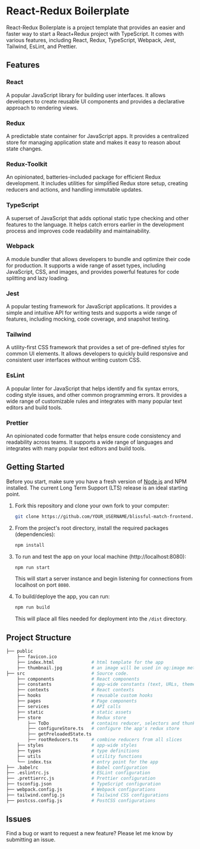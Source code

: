 # React-Redux Boilerplate

React-Redux Boilerplate is a project template that provides an easier and faster way to start a React+Redux project with TypeScript. It comes with various features, including React, Redux, TypeScript, Webpack, Jest, Tailwind, EsLint, and Prettier.

## Features
### React
A popular JavaScript library for building user interfaces. It allows developers to create reusable UI components and provides a declarative approach to rendering views.

### Redux
A predictable state container for JavaScript apps. It provides a centralized store for managing application state and makes it easy to reason about state changes.

### Redux-Toolkit
An opinionated, batteries-included package for efficient Redux development. It includes utilities for simplified Redux store setup, creating reducers and actions, and handling immutable updates.

### TypeScript
A superset of JavaScript that adds optional static type checking and other features to the language. It helps catch errors earlier in the development process and improves code readability and maintainability.

### Webpack
A module bundler that allows developers to bundle and optimize their code for production. It supports a wide range of asset types, including JavaScript, CSS, and images, and provides powerful features for code splitting and lazy loading.

### Jest
A popular testing framework for JavaScript applications. It provides a simple and intuitive API for writing tests and supports a wide range of features, including mocking, code coverage, and snapshot testing.

### Tailwind
A utility-first CSS framework that provides a set of pre-defined styles for common UI elements. It allows developers to quickly build responsive and consistent user interfaces without writing custom CSS.

### EsLint
A popular linter for JavaScript that helps identify and fix syntax errors, coding style issues, and other common programming errors. It provides a wide range of customizable rules and integrates with many popular text editors and build tools.

### Prettier
An opinionated code formatter that helps ensure code consistency and readability across teams. It supports a wide range of languages and integrates with many popular text editors and build tools.

## Getting Started
Before you start, make sure you have a fresh version of [Node.js](https://nodejs.org/en/) and NPM installed. The current Long Term Support (LTS) release is an ideal starting point.

1. Fork this repository and clone your own fork to your computer: 
    ```sh
    git clone https://github.com/YOUR_USERNAME/blissful-match-frontend.git
    ```


2. From the project's root directory, install the required packages (dependencies):

    ```sh
    npm install
    ```

3. To run and test the app on your local machine (http://localhost:8080):

    ```sh
    npm run start
    ```

    This will start a server instance and begin listening for connections from localhost on port `8080`.

4. To build/deploye the app, you can run:

    ```sh
    npm run build
    ```

    This will place all files needed for deployment into the `/dist` directory.

## Project Structure

```sh
├── public  
    ├── favicon.ico
    ├── index.html              # html template for the app
    ├── thumbnail.jpg           # an image will be used in og:image meta tag
├── src                         # Source code.
    ├── components              # React components
    ├── constants               # app-wide constants (text, URLs, themes and etc)
    ├── contexts                # React contexts
    ├── hooks                   # reusable custom hooks
    ├── pages                   # Page components
    ├── services                # API calls
    ├── static                  # static assets
    ├── store                   # Redux store
        ├── ToDo                # contains reducer, selectors and thunks for ToDo "slice" of the redux store
        ├── configureStore.ts   # configure the app's redux store
        ├── getPreloadedState.ts 
        ├── rootReducers.ts     # combine reducers from all slices
    ├── styles                  # app-wide styles
    ├── types                   # type definitions
    ├── utils                   # utility functions
    └── index.tsx               # entry point for the app
├── .babelrc                    # Babel configuration
├── .eslintrc.js                # ESLint configuration
├── .prettierrc.js              # Prettier configuration
├── tsconfig.json               # TypeScript configuration
├── webpack.config.js           # Webpack configurations
├── tailwind.config.js          # Tailwind CSS configurations
├── postcss.config.js           # PostCSS configurations
```

## Issues
Find a bug or want to request a new feature? Please let me know by submitting an issue.